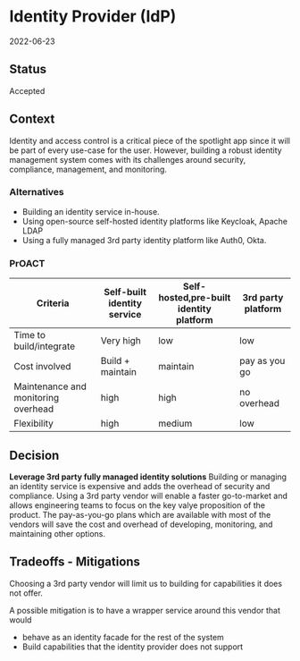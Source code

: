 # Identity Provider (IdP)
2022-06-23

## Status
Accepted

## Context

Identity and access control is a critical piece of the spotlight app since it will be part of every use-case for the user. However, building a robust identity management system comes with its challenges around security, compliance, management, and monitoring.

### Alternatives

- Building an identity service in-house.
- Using open-source self-hosted identity platforms like Keycloak, Apache LDAP
- Using a fully managed 3rd party identity platform like Auth0, Okta.

### PrOACT

| Criteria                            | Self-built identity service | Self-hosted,pre-built identity platform | 3rd party platform |
| ----------------------------------- | --------------------------- | --------------------------------------- | ------------------ |
| Time to build/integrate             | Very high                   | low                                     | low                |
| Cost involved                       | Build + maintain            | maintain                                | pay as you go      |
| Maintenance and monitoring overhead | high                        | high                                    | no overhead        |
| Flexibility                         | high                        | medium                                  | low                |

## Decision

**Leverage 3rd party fully managed identity solutions**
 Building or managing an identity service is expensive and adds the overhead of security and compliance. Using a 3rd party vendor will enable a faster go-to-market and allows engineering teams to focus on the key valye proposition of the product. The pay-as-you-go plans which are available with most of the vendors will save the cost and overhead of developing, monitoring, and maintaining other options.

## Tradeoffs - Mitigations

Choosing a 3rd party vendor will limit us to building for capabilities it does not offer.

A possible mitigation is to have a wrapper service around this vendor that would

- behave as an identity facade for the rest of the system
- Build capabilities that the identity provider does not support
